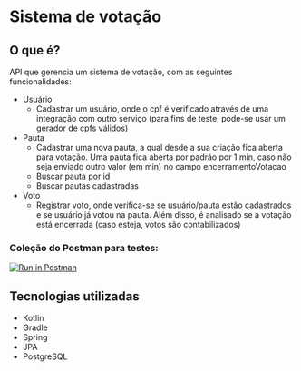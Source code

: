 # Sistema de votação
## O que é?
API que gerencia um sistema de votação, com as seguintes funcionalidades:
* Usuário
  - Cadastrar um usuário, onde o cpf é verificado através de uma integração com outro serviço (para fins de teste, pode-se usar um gerador de cpfs válidos)
* Pauta
  - Cadastrar uma nova pauta, a qual desde a sua criação fica aberta para votação. Uma pauta fica aberta por padrão por 1 min, caso não seja enviado outro valor (em min) no campo encerramentoVotacao
  - Buscar pauta por id
  - Buscar pautas cadastradas
* Voto
  - Registrar voto, onde verifica-se se usuário/pauta estão cadastrados e se usuário já votou na pauta. Além disso, é analisado se a votação está encerrada (caso esteja, votos são contabilizados)
### Coleção do Postman para testes:
[![Run in Postman](https://run.pstmn.io/button.svg)](https://god.gw.postman.com/run-collection/18466784-d0ca06bd-e5dc-41b3-972b-0643213c856e?action=collection%2Ffork&collection-url=entityId%3D18466784-d0ca06bd-e5dc-41b3-972b-0643213c856e%26entityType%3Dcollection%26workspaceId%3D32e46bd6-f0df-4dc3-81dc-3b696a8dc8ab)
## Tecnologias utilizadas
* Kotlin
* Gradle
* Spring
* JPA
* PostgreSQL

